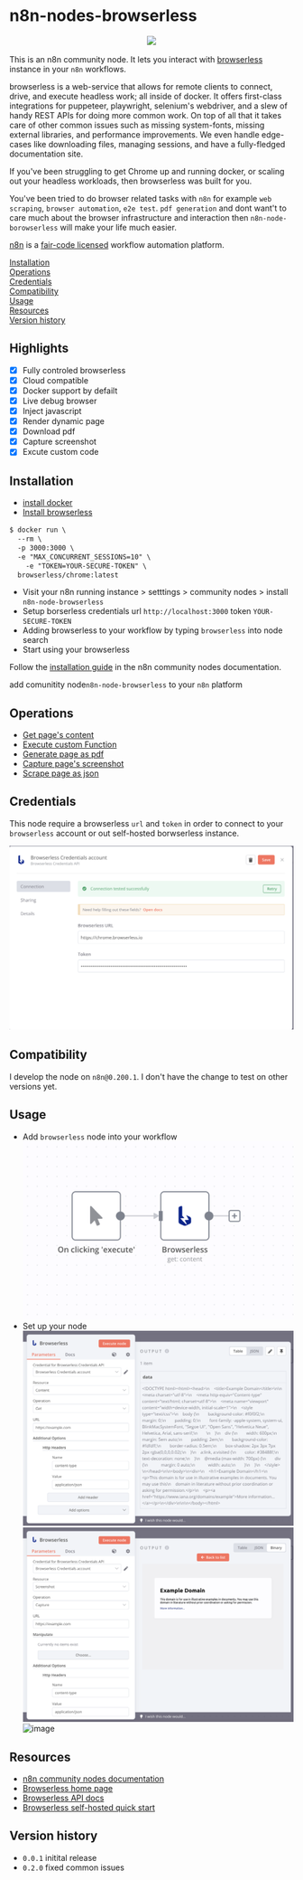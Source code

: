 
# n8n-nodes-browserless

<p align="center">
  <img src="https://user-images.githubusercontent.com/11575076/202373912-a90e5cc0-9dd2-4873-b782-6f86c78f00eb.png" />
</p>


This is an n8n community node. It lets you interact with [browserless](https://github.com/browserless/chrome) instance in your `n8n` workflows.

browserless is a web-service that allows for remote clients to connect, drive, and execute headless work; all inside of docker. It offers first-class integrations for puppeteer, playwright, selenium's webdriver, and a slew of handy REST APIs for doing more common work. On top of all that it takes care of other common issues such as missing system-fonts, missing external libraries, and performance improvements. We even handle edge-cases like downloading files, managing sessions, and have a fully-fledged documentation site.

If you've been struggling to get Chrome up and running docker, or scaling out your headless workloads, then browserless was built for you. 

You've  been tried to do browser related tasks with `n8n` for example `web scraping`, `browser automation`, `e2e test`. `pdf generation` and dont want't to care much about the browser infrastructure and interaction then `n8n-node-borowserless` will make your life much easier. 

[n8n](https://n8n.io/) is a [fair-code licensed](https://docs.n8n.io/reference/license/) workflow automation platform.

[Installation](#installation)  
[Operations](#operations)  
[Credentials](#credentials)  <!-- delete if no auth needed -->  
[Compatibility](#compatibility)  
[Usage](#usage)  <!-- delete if not using this section -->  
[Resources](#resources)  
[Version history](#version-history)  <!-- delete if not using this section -->  

## Highlights

- [x] Fully controled browserless
- [x] Cloud compatible
- [x] Docker support by defailt
- [x] Live debug browser
- [x] Inject javascript
- [X] Render dynamic page
- [x] Download pdf
- [x] Capture screenshot
- [x] Excute custom code

## Installation


- [install docker](https://docs.docker.com/engine/install/)
- [Install browserless](https://docs.browserless.io/docs/docker-quickstart.html)

```shell
$ docker run \
  --rm \
  -p 3000:3000 \
  -e "MAX_CONCURRENT_SESSIONS=10" \
	-e "TOKEN=YOUR-SECURE-TOKEN" \
  browserless/chrome:latest
```

- Visit your n8n running instance > setttings > community nodes > install `n8n-node-browserless`
- Setup borserless credentials url `http://localhost:3000` token `YOUR-SECURE-TOKEN`
- Adding browserless to your workflow by typing `browserless` into node search
- Start using your browserless


Follow the [installation guide](https://docs.n8n.io/integrations/community-nodes/installation/) in the n8n community nodes documentation.

add comunitity node`n8n-node-browserless` to your `n8n` platform 

## Operations

- [Get page's content](https://www.browserless.io/docs/content)
- [Execute custom Function](https://www.browserless.io/docs/function)
- [Generate page as pdf](https://www.browserless.io/docs/pdf)
- [Capture page's screenshot](https://www.browserless.io/docs/screenshot)
- [Scrape page as json](https://www.browserless.io/docs/scrape)

## Credentials

This node require a browserless `url` and `token` in order to connect to your `browserless` account or out self-hosted borwserless instance.

![](.//assets/credentials-setup.png)

## Compatibility

I develop the node on `n8n@0.200.1`. I don't have the change to test on other versions yet.

## Usage

- Add `browserless` node into your workflow
![](./assets/browserless-node.png)
- Set up your node 
![](./assets/browserless-content.png)
![](./assets/browserless-screenshot.png)
![image](https://user-images.githubusercontent.com/11575076/202370828-c8e3896e-1fc5-4f08-b147-688e55c90c74.png)
## Resources

* [n8n community nodes documentation](https://docs.n8n.io/integrations/community-nodes/)
* [Browserless home page](https://www.browserless.io/)
* [Browserless API docs](https://www.browserless.io/docs/api)
* [Browserless self-hosted quick start](https://www.browserless.io/docs/docker-quickstart)

## Version history

- `0.0.1` initital release
- `0.2.0` fixed common issues



